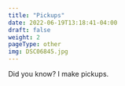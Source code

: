 ```yaml
---
title: "Pickups"
date: 2022-06-19T13:18:41-04:00
draft: false
weight: 2
pageType: other
img: DSC06845.jpg
---
```


Did you know? I make pickups.